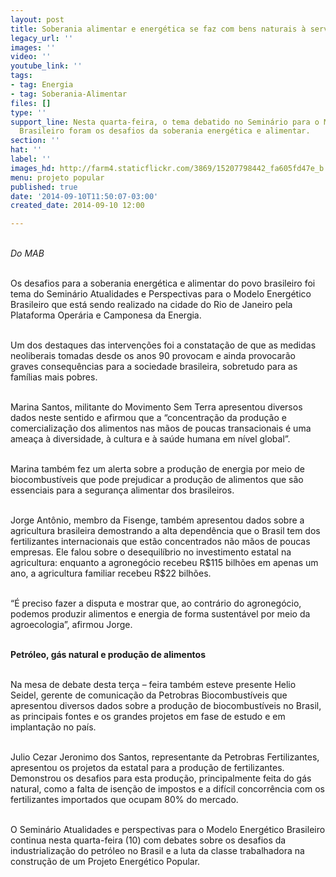 ```yaml
---
layout: post
title: Soberania alimentar e energética se faz com bens naturais à serviço do povo
legacy_url: ''
images: ''
video: ''
youtube_link: ''
tags:
- tag: Energia
- tag: Soberania-Alimentar
files: []
type: ''
support_line: Nesta quarta-feira, o tema debatido no Seminário para o Modelo Energético
  Brasileiro foram os desafios da soberania energética e alimentar.
section: ''
hat: ''
label: ''
images_hd: http://farm4.staticflickr.com/3869/15207798442_fa605fd47e_b.jpg
menu: projeto popular
published: true
date: '2014-09-10T11:50:07-03:00'
created_date: 2014-09-10 12:00

---
```

<p><em><img alt="" src="http://farm4.staticflickr.com/3869/15207798442_fa605fd47e_b.jpg" /><br />
<br />
Do MAB</em></p>

<p><br />
Os desafios para a soberania energ&eacute;tica e alimentar do povo brasileiro foi tema do Semin&aacute;rio Atualidades e Perspectivas para o Modelo Energ&eacute;tico Brasileiro que est&aacute; sendo realizado na cidade do Rio de Janeiro pela Plataforma Oper&aacute;ria e Camponesa da Energia.</p>

<p><br />
Um dos destaques das interven&ccedil;&otilde;es foi a constata&ccedil;&atilde;o de que as medidas neoliberais tomadas desde os anos 90 provocam e ainda provocar&atilde;o graves consequ&ecirc;ncias para a sociedade brasileira, sobretudo para as fam&iacute;lias mais pobres.</p>

<p><br />
Marina Santos, militante do Movimento Sem Terra apresentou diversos dados neste sentido e afirmou que a &ldquo;concentra&ccedil;&atilde;o da produ&ccedil;&atilde;o e comercializa&ccedil;&atilde;o dos alimentos nas m&atilde;os de poucas transacionais &eacute; uma amea&ccedil;a &agrave; diversidade, &agrave; cultura e &agrave; sa&uacute;de humana em n&iacute;vel global&rdquo;.</p>

<p><br />
Marina tamb&eacute;m fez um alerta sobre a produ&ccedil;&atilde;o de energia por meio de biocombust&iacute;veis que pode prejudicar a produ&ccedil;&atilde;o de alimentos que s&atilde;o essenciais para a seguran&ccedil;a alimentar dos brasileiros.&nbsp;</p>

<p><br />
Jorge Ant&ocirc;nio, membro da Fisenge, tamb&eacute;m apresentou dados sobre a agricultura brasileira demostrando a alta depend&ecirc;ncia que o Brasil tem dos fertilizantes internacionais que est&atilde;o concentrados n&atilde;o m&atilde;os de poucas empresas. Ele falou sobre o desequil&iacute;brio no investimento estatal na agricultura: enquanto a agroneg&oacute;cio recebeu R$115 bilh&otilde;es em apenas um ano, a agricultura familiar recebeu R$22 bilh&otilde;es.</p>

<p><br />
&ldquo;&Eacute; preciso fazer a disputa e mostrar que, ao contr&aacute;rio do agroneg&oacute;cio, podemos produzir alimentos e energia de forma sustent&aacute;vel por meio da agroecologia&rdquo;, afirmou Jorge.</p>

<p><br />
<strong>Petr&oacute;leo, g&aacute;s natural e produ&ccedil;&atilde;o de alimentos&nbsp;</strong></p>

<p><br />
Na mesa de debate desta ter&ccedil;a &ndash; feira tamb&eacute;m esteve presente Helio Seidel, gerente de comunica&ccedil;&atilde;o da Petrobras Biocombust&iacute;veis que apresentou diversos dados sobre a produ&ccedil;&atilde;o de biocombust&iacute;veis no Brasil, as principais fontes e os grandes projetos em fase de estudo e em implanta&ccedil;&atilde;o no pa&iacute;s.</p>

<p><br />
Julio Cezar Jeronimo dos Santos, representante da Petrobras Fertilizantes, apresentou os projetos da estatal para a produ&ccedil;&atilde;o de fertilizantes. Demonstrou os desafios para esta produ&ccedil;&atilde;o, principalmente feita do g&aacute;s natural, como a falta de isen&ccedil;&atilde;o de impostos e a dif&iacute;cil concorr&ecirc;ncia com os fertilizantes importados que ocupam 80% do mercado.</p>

<p><br />
O Semin&aacute;rio Atualidades e perspectivas para o Modelo Energ&eacute;tico Brasileiro continua nesta quarta-feira (10) com debates sobre os desafios da industrializa&ccedil;&atilde;o do petr&oacute;leo no Brasil e a luta da classe trabalhadora na constru&ccedil;&atilde;o de um Projeto Energ&eacute;tico Popular.</p>
